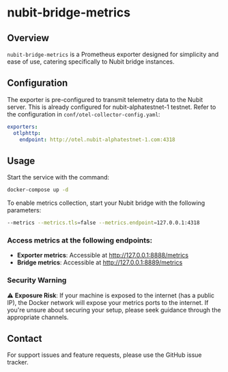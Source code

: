 # nubit-bridge-metrics

## Overview
`nubit-bridge-metrics` is a Prometheus exporter designed for simplicity and ease of use, catering specifically to Nubit bridge instances.

## Configuration
The exporter is pre-configured to transmit telemetry data to the Nubit server. This is already configured for nubit-alphatestnet-1 testnet. Refer to the configuration in `conf/otel-collector-config.yaml`:

```yaml
exporters:
  otlphttp:
    endpoint: http://otel.nubit-alphatestnet-1.com:4318
```

## Usage
Start the service with the command:
```sh
docker-compose up -d
```
To enable metrics collection, start your Nubit bridge with the following parameters:
```sh
--metrics --metrics.tls=false --metrics.endpoint=127.0.0.1:4318
```

### Access metrics at the following endpoints:
- **Exporter metrics**: Accessible at http://127.0.0.1:8888/metrics
- **Bridge metrics**: Accessible at http://127.0.0.1:8889/metrics

### Security Warning
:warning: **Exposure Risk**: If your machine is exposed to the internet (has a public IP), the Docker network will expose your metrics ports to the internet. If you're unsure about securing your setup, please seek guidance through the appropriate channels.


## Contact
For support issues and feature requests, please use the GitHub issue tracker.
